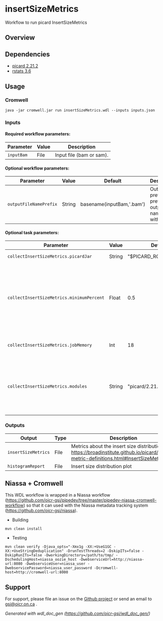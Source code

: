 # insertSizeMetrics

Workflow to run picard InsertSizeMetrics

## Overview

## Dependencies

* [picard 2.21.2](https://broadinstitute.github.io/picard/)
* [rstats 3.6](https://www.r-project.org/)


## Usage

### Cromwell
```
java -jar cromwell.jar run insertSizeMetrics.wdl --inputs inputs.json
```

### Inputs

#### Required workflow parameters:
Parameter|Value|Description
---|---|---
`inputBam`|File|Input file (bam or sam).


#### Optional workflow parameters:
Parameter|Value|Default|Description
---|---|---|---
`outputFileNamePrefix`|String|basename(inputBam,'.bam')|Output prefix to prefix output file names with.


#### Optional task parameters:
Parameter|Value|Default|Description
---|---|---|---
`collectInsertSizeMetrics.picardJar`|String|"$PICARD_ROOT/picard.jar"|The picard jar to use.
`collectInsertSizeMetrics.minimumPercent`|Float|0.5|Discard any data categories (out of FR, TANDEM, RF) when generating the histogram (Range: 0 to 1).
`collectInsertSizeMetrics.jobMemory`|Int|18|Memory (in GB) allocated for job.
`collectInsertSizeMetrics.modules`|String|"picard/2.21.2 rstats/3.6"|Environment module names and version to load (space separated) before command execution.


### Outputs

Output | Type | Description
---|---|---
`insertSizeMetrics`|File|Metrics about the insert size distribution (see https://broadinstitute.github.io/picard/picard-metric-definitions.html#InsertSizeMetrics)
`histogramReport`|File|Insert size distribution plot


## Niassa + Cromwell

This WDL workflow is wrapped in a Niassa workflow (https://github.com/oicr-gsi/pipedev/tree/master/pipedev-niassa-cromwell-workflow) so that it can used with the Niassa metadata tracking system (https://github.com/oicr-gsi/niassa).

* Building
```
mvn clean install
```

* Testing
```
mvn clean verify -Djava_opts="-Xmx1g -XX:+UseG1GC -XX:+UseStringDeduplication" -DrunTestThreads=2 -DskipITs=false -DskipRunITs=false -DworkingDirectory=/path/to/tmp/ -DschedulingHost=niassa_oozie_host -DwebserviceUrl=http://niassa-url:8080 -DwebserviceUser=niassa_user -DwebservicePassword=niassa_user_password -Dcromwell-host=http://cromwell-url:8000
```

## Support

For support, please file an issue on the [Github project](https://github.com/oicr-gsi) or send an email to gsi@oicr.on.ca .

_Generated with wdl_doc_gen (https://github.com/oicr-gsi/wdl_doc_gen/)_
